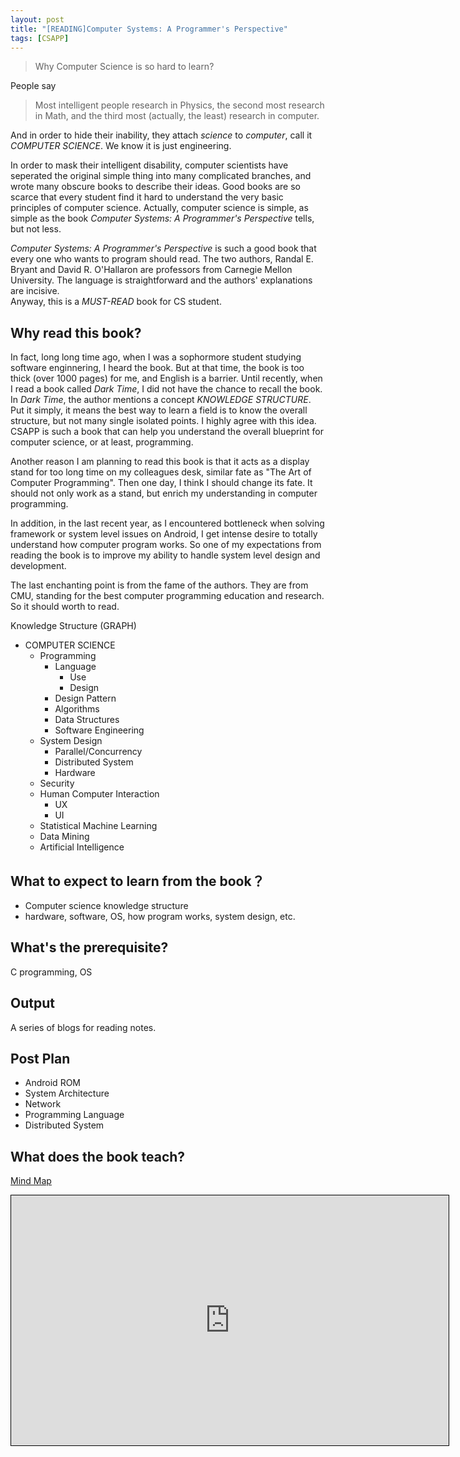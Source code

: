 ```yaml
---
layout: post
title: "[READING]Computer Systems: A Programmer's Perspective"
tags: [CSAPP]
---
```


> Why Computer Science is so hard to learn?

People say 
> Most intelligent people research in Physics, the second most research in Math, and the third most (actually, the least) research in computer. 

And in order to hide their inability, they attach _science_ to _computer_, call it _COMPUTER SCIENCE_. We know it is just engineering. 

In order to mask their intelligent disability, computer scientists have seperated the original simple thing into many complicated branches, and wrote many obscure books to describe their ideas.  Good books are so scarce that every student find it hard to understand the very basic principles of computer science. Actually, computer science is simple, as simple as the book _Computer Systems: A Programmer's Perspective_ tells, but not less. 

_Computer Systems: A Programmer's Perspective_  is such a good book that every one who wants to program should read. The two authors, Randal E. Bryant and David R. O'Hallaron are professors from Carnegie Mellon University. The language is straightforward and the authors' explanations  are incisive.    
Anyway, this is a _MUST-READ_ book for CS student. 

## Why read this book?
In fact, long long time ago, when I was a sophormore student studying software enginnering, I heard the book. But at that time, the book is too thick (over 1000 pages) for me, and English is a barrier. Until recently, when I read a book called *Dark Time*, I did not have the chance to recall the book. In *Dark Time*, the author mentions a concept _KNOWLEDGE STRUCTURE_. Put it simply, it means the best way to learn a field is to know the overall structure, but not many single isolated points. I highly agree with this idea. CSAPP is such a book that can help you understand the overall blueprint for computer science, or at least, programming.

Another reason I am planning to read this book is that it acts as a display stand for too long time on my colleagues desk, similar fate as "The Art of Computer Programming". Then one day, I think I should change its fate. It should not only work as a stand, but enrich my understanding in computer programming. 
 
In addition, in the last recent year, as I encountered bottleneck when solving framework or system level issues on Android, I get intense desire to totally understand how computer program works. So one of my expectations from reading the book is to improve my ability to handle system level design and development. 

The last enchanting point is from the fame of the authors. They are from CMU, standing for the best computer programming education and research. So it should worth to read.  


Knowledge Structure (GRAPH)
* COMPUTER SCIENCE
  * Programming
    * Language
      * Use 
      * Design
    * Design Pattern
    * Algorithms 
    * Data Structures
    * Software Engineering
  * System Design
    * Parallel/Concurrency
    * Distributed System
    * Hardware
  * Security
  * Human Computer Interaction
    * UX
    * UI
  * Statistical Machine Learning
  * Data Mining
  * Artificial Intelligence



## What to expect to learn from the book？
* Computer science knowledge structure
* hardware, software, OS, how program works, system design, etc. 

## What's the prerequisite?
C programming, OS

## Output
A series of blogs for reading notes. 

## Post Plan
* Android ROM
* System Architecture
* Network
* Programming Language
* Distributed System


## What does the book teach?











<div class="mindmap">
  <p class="heading">
    <a href="http://app.wisemapping.com/c/maps/103695/public">Mind Map</a>
  </p>
  <div class="content">
    <iframe style="width:700px;height:400px;border: 1px solid black" src="http://app.wisemapping.com/c/maps/103695/embed?zoom=1"> </iframe>
  </div>
</div>
